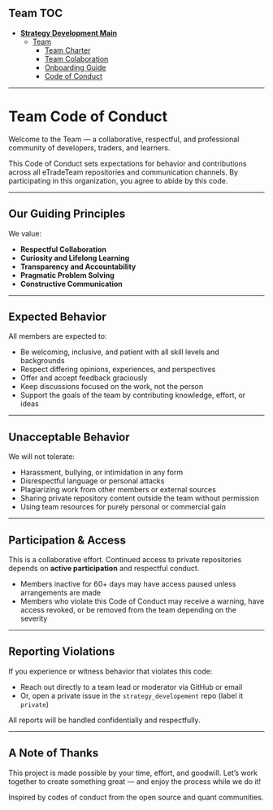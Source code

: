 ## Team TOC

- [**Strategy Development Main**](../README.md)
  - [Team](README.md)
    - [Team Charter](charter.md)
    - [Team Colaboration](collaboration.md)
    - [Onboarding Guide](onboarding_guide.md)
    - [Code of Conduct](code_of_conduct.md)

---

# Team Code of Conduct

Welcome to the Team — a collaborative, respectful, and professional community of developers, traders, and learners.

This Code of Conduct sets expectations for behavior and contributions across all eTradeTeam repositories and communication channels. By participating in this organization, you agree to abide by this code.

---

## Our Guiding Principles

We value:
-  **Respectful Collaboration**
-  **Curiosity and Lifelong Learning**
-  **Transparency and Accountability**
-  **Pragmatic Problem Solving**
-  **Constructive Communication**

---

## Expected Behavior

All members are expected to:
- Be welcoming, inclusive, and patient with all skill levels and backgrounds
- Respect differing opinions, experiences, and perspectives
- Offer and accept feedback graciously
- Keep discussions focused on the work, not the person
- Support the goals of the team by contributing knowledge, effort, or ideas

---

## Unacceptable Behavior

We will not tolerate:
- Harassment, bullying, or intimidation in any form
- Disrespectful language or personal attacks
- Plagiarizing work from other members or external sources
- Sharing private repository content outside the team without permission
- Using team resources for purely personal or commercial gain

---

## Participation & Access

This is a collaborative effort. Continued access to private repositories depends on **active participation** and respectful conduct.

- Members inactive for 60+ days may have access paused unless arrangements are made
- Members who violate this Code of Conduct may receive a warning, have access revoked, or be removed from the team depending on the severity

---

## Reporting Violations

If you experience or witness behavior that violates this code:
- Reach out directly to a team lead or moderator via GitHub or email
- Or, open a private issue in the `strategy_developement` repo (label it `private`)

All reports will be handled confidentially and respectfully.

---

## A Note of Thanks

This project is made possible by your time, effort, and goodwill. Let’s work together to create something great — and enjoy the process while we do it!

Inspired by codes of conduct from the open source and quant communities.

